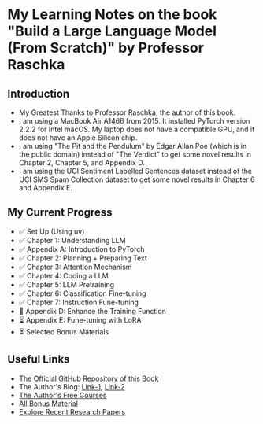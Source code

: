 # My Learning Notes on the book "Build a Large Language Model (From Scratch)" by Professor Raschka

## Introduction
- My Greatest Thanks to Professor Raschka, the author of this book.
- I am using a MacBook Air A1466 from 2015. It installed PyTorch version 2.2.2 for Intel macOS. My laptop does not have a compatible GPU, and it does not have an Apple Silicon chip.
- I am using "The Pit and the Pendulum" by Edgar Allan Poe (which is in the public domain) instead of "The Verdict" to get some novel results in Chapter 2, Chapter 5, and Appendix D.
- I am using the UCI Sentiment Labelled Sentences dataset instead of the UCI SMS Spam Collection dataset to get some novel results in Chapter 6 and Appendix E.

## My Current Progress
- ✅ Set Up (Using uv)
- ✅ Chapter 1: Understanding LLM
- ✅ Appendix A: Introduction to PyTorch
- ✅ Chapter 2: Planning + Preparing Text
- ✅ Chapter 3: Attention Mechanism
- ✅ Chapter 4: Coding a LLM
- ✅ Chapter 5: LLM Pretraining
- ✅ Chapter 6: Classification Fine-tuning
- ✅ Chapter 7: Instruction Fune-tuning
- 🧠 Appendix D: Enhance the Training Function
- ⏳ Appendix E: Fune-tuning with LoRA
- ⏳ Selected Bonus Materials

## Useful Links
- [The Official GitHub Repository of this Book](https://github.com/rasbt/LLMs-from-scratch)
- The Author's Blog: [Link-1](https://magazine.sebastianraschka.com/), [Link-2](https://sebastianraschka.com/blog/)
- [The Author's Free Courses](https://sebastianraschka.com/teaching/)
- [All Bonus Material](https://github.com/rasbt/LLMs-from-scratch?tab=readme-ov-file#bonus-material)
- [Explore Recent Research Papers](https://arxiv.org/list/cs.LG/recent)
